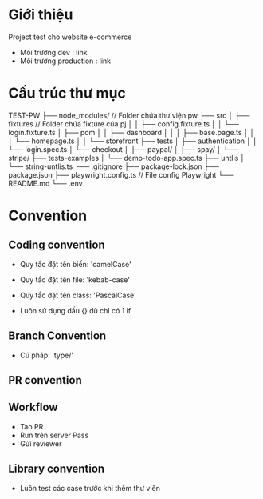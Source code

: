 # Giới thiệu 
Project test cho website e-commerce 
- Môi trường dev : link 
- Môi trường production : link 
# Cấu trúc thư mục 
TEST-PW
├── node_modules/     // Folder chứa thư viện pw
├── src
│   ├── fixtures      // Folder chứa fixture của pj
│   │   ├── config.fixture.ts
│   │   └── login.fixture.ts
│   ├── pom
│   │   ├── dashboard
│   │   │   ├── base.page.ts
│   │   │   └── homepage.ts
│   │   └── storefront
├── tests
│   ├── authentication
│   │   └── login.spec.ts
│   └── checkout
│       ├── paypal/
│       ├── spay/
│       └── stripe/
├── tests-examples
│   └── demo-todo-app.spec.ts
├── untlis
│   └── string-untlis.ts
├── .gitignore
├── package-lock.json
├── package.json
├── playwright.config.ts  // File config Playwright
└── README.md
└── .env


# Convention 
## Coding convention 
- Quy tắc đặt tên biến: 'camelCase'
- Quy tắc đặt tên file: 'kebab-case'
- Quy tắc đặt tên class: 'PascalCase' 

- Luôn sử dụng dấu {} dù chỉ có 1 if 

## Branch Convention 
- Cú pháp: 'type/<description>' 
## PR convention 
## Workflow 
- Tạo PR
- Run trên server Pass
- Gửi reviewer

## Library convention
- Luôn test các case trước  khi thêm thư viên
